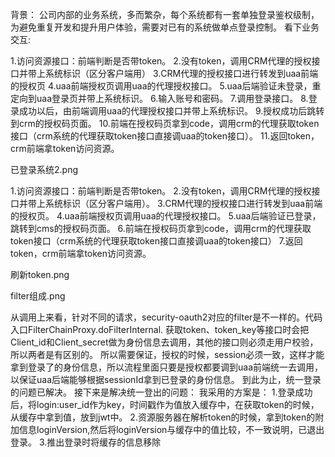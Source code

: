 背景：
公司内部的业务系统，多而繁杂，每个系统都有一套单独登录鉴权级制，为避免重复开发和提升用户体验，需要对已有的系统做单点登录控制。
看下业务交互:



1.访问资源接口：前端判断是否带token。
2.没有token，调用CRM代理的授权接口并带上系统标识（区分客户端用）
3.CRM代理的授权接口进行转发到uaa前端的授权页
4.uaa前端授权页调用uaa的代理授权接口。
5.uaa后端验证未登录，重定向到uaa登录页并带上系统标识。
6.输入账号和密码。
7.调用登录接口。
8.登录成功以后，由前端调用uaa的代理授权接口并带上系统标识。
9.授权成功后跳转到crm的授权码页面。
10.前端在授权码页拿到code，调用crm的代理获取token接口（crm系统的代理获取token接口直接调uaa的token接口）。
11.返回token，crm前端拿token访问资源。


已登录系统2.png

1.访问资源接口：前端判断是否带token。
2.没有token，调用CRM代理的授权接口并带上系统标识（区分客户端用）。
3.CRM代理的授权接口进行转发到uaa前端的授权页。
4.uaa前端授权页调用uaa的代理授权接口。
5.uaa后端验证已登录，跳转到cms的授权码页面。
6.前端在授权码页拿到code，调用crm的代理获取token接口（crm系统的代理获取token接口直接调uaa的token接口）
7.返回token，crm前端拿token访问资源。


刷新token.png

filter组成.png

从调用上来看，针对不同的请求，security-oauth2对应的filter是不一样的。代码入口FilterChainProxy.doFilterInternal.
获取token、token_key等接口时会把Client_id和Client_secret做为身份信息去调用，其他的接口则必须走用户校验，所以两者是有区别的。
所以需要保证，授权的时候，session必须一致，这样才能拿到登录了的身份信息，所以流程里面只要是授权都要调到uaa前端统一去调用，以保证uaa后端能够根据sessionId拿到已登录的身份信息。
到此为止，统一登录的问题已解决。
接下来是解决统一登出的问题：
我采用的方案是：
1.登录成功后，将login:user_id作为key，时间戳作为值放入缓存中，在获取token的时候，从缓存中拿到值，放到jwt中。
2.资源服务器在解析token的时候，拿到token的附加信息loginVersion,然后将loginVersion与缓存中的值比较，不一致说明，已退出登录。
3.推出登录时将缓存的信息移除
